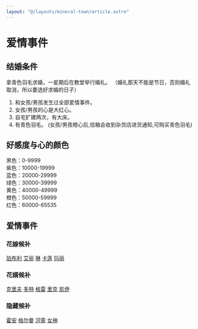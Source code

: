 ```yaml
---
layout: "@/layouts/mineral-town/article.astro"
---
```


# 爱情事件

## 结婚条件

拿青色羽毛求婚，一星期后在教堂举行婚礼。 （婚礼那天不能是节日，否则婚礼取消，所以要选好求婚的日子）

1. 和女孩/男孩发生过全部爱情事件。
2. 女孩/男孩的心是大红心。
3. 自宅扩建两次，有大床。
4. 有青色羽毛。 (女孩/男孩橙心后,信箱会收到杂货店进货通知,可购买青色羽毛)

## 好感度与心的颜色

黑色：0-9999\
紫色：10000-19999\
蓝色：20000-29999\
绿色：30000-39999\
黄色：40000-49999\
橙色：50000-59999\
红色：60000-65535

## 爱情事件

### 花嫁候补

[珀布利](../resident/pobuli)
[艾丽](../resident/aili)
[琳](../resident/lin)
[卡莲](../resident/kalian)
[玛丽](../resident/mary)

### 花婿候补

[克里夫](../resident/kelifu)
[多特](../resident/doctor)
[格雷](../resident/gelei)
[里克](../resident/like)
[凯伊](../resident/kai)

### 隐藏候补

[霍安](../resident/huoan)
[格尔曼](../resident/geerman)
[河童](../resident/hetong)
[女神](../resident/goddess)
